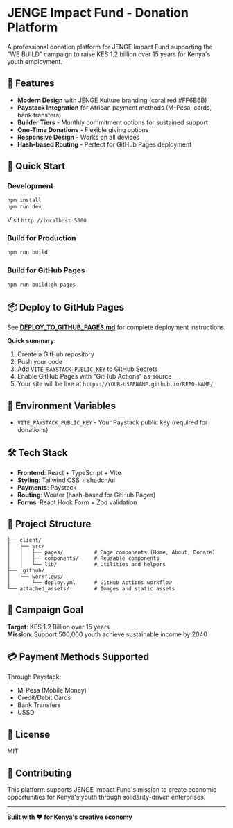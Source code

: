 # JENGE Impact Fund - Donation Platform

A professional donation platform for JENGE Impact Fund supporting the "WE BUILD" campaign to raise KES 1.2 billion over 15 years for Kenya's youth employment.

## 🎨 Features

- **Modern Design** with JENGE Kulture branding (coral red #FF6B6B)
- **Paystack Integration** for African payment methods (M-Pesa, cards, bank transfers)
- **Builder Tiers** - Monthly commitment options for sustained support
- **One-Time Donations** - Flexible giving options
- **Responsive Design** - Works on all devices
- **Hash-based Routing** - Perfect for GitHub Pages deployment

## 🚀 Quick Start

### Development
```bash
npm install
npm run dev
```

Visit `http://localhost:5000`

### Build for Production
```bash
npm run build
```

### Build for GitHub Pages
```bash
npm run build:gh-pages
```

## 📦 Deploy to GitHub Pages

See **[DEPLOY_TO_GITHUB_PAGES.md](./DEPLOY_TO_GITHUB_PAGES.md)** for complete deployment instructions.

**Quick summary:**
1. Create a GitHub repository
2. Push your code
3. Add `VITE_PAYSTACK_PUBLIC_KEY` to GitHub Secrets
4. Enable GitHub Pages with "GitHub Actions" as source
5. Your site will be live at `https://YOUR-USERNAME.github.io/REPO-NAME/`

## 🔑 Environment Variables

- `VITE_PAYSTACK_PUBLIC_KEY` - Your Paystack public key (required for donations)

## 🛠️ Tech Stack

- **Frontend**: React + TypeScript + Vite
- **Styling**: Tailwind CSS + shadcn/ui
- **Payments**: Paystack
- **Routing**: Wouter (hash-based for GitHub Pages)
- **Forms**: React Hook Form + Zod validation

## 📝 Project Structure

```
├── client/
│   ├── src/
│   │   ├── pages/          # Page components (Home, About, Donate)
│   │   ├── components/     # Reusable components
│   │   └── lib/            # Utilities and helpers
├── .github/
│   └── workflows/
│       └── deploy.yml      # GitHub Actions workflow
└── attached_assets/        # Images and static assets
```

## 🎯 Campaign Goal

**Target**: KES 1.2 Billion over 15 years  
**Mission**: Support 500,000 youth achieve sustainable income by 2040

## 💳 Payment Methods Supported

Through Paystack:
- M-Pesa (Mobile Money)
- Credit/Debit Cards
- Bank Transfers
- USSD

## 📄 License

MIT

## 🤝 Contributing

This platform supports JENGE Impact Fund's mission to create economic opportunities for Kenya's youth through solidarity-driven enterprises.

---

**Built with ❤️ for Kenya's creative economy**
